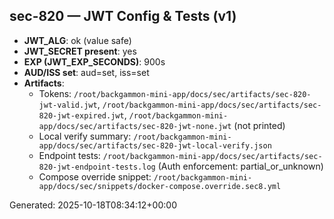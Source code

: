<!-- BEGIN:SEC-820 -->
## sec-820 — JWT Config & Tests (v1)

- **JWT_ALG**: ok (value safe)
- **JWT_SECRET present**: yes
- **EXP (JWT_EXP_SECONDS)**: 900s
- **AUD/ISS set**: aud=set, iss=set
- **Artifacts**:
  - Tokens: `/root/backgammon-mini-app/docs/sec/artifacts/sec-820-jwt-valid.jwt`, `/root/backgammon-mini-app/docs/sec/artifacts/sec-820-jwt-expired.jwt`, `/root/backgammon-mini-app/docs/sec/artifacts/sec-820-jwt-none.jwt` (not printed)
  - Local verify summary: `/root/backgammon-mini-app/docs/sec/artifacts/sec-820-jwt-local-verify.json`
  - Endpoint tests: `/root/backgammon-mini-app/docs/sec/artifacts/sec-820-jwt-endpoint-tests.log` (Auth enforcement: partial_or_unknown)
  - Compose override snippet: `/root/backgammon-mini-app/docs/sec/snippets/docker-compose.override.sec8.yml`

Generated: 2025-10-18T08:34:12+00:00
<!-- END:SEC-820 -->
